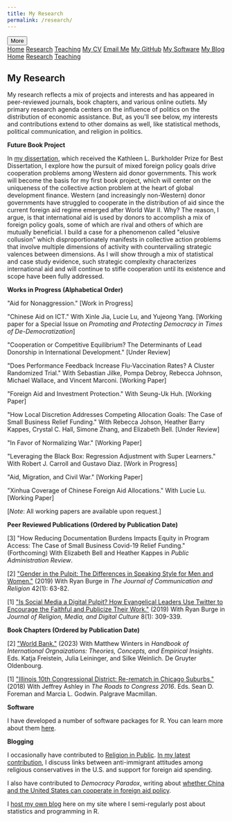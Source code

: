 ```yaml
---
title: My Research
permalink: /research/
---
```


<!-- Load an icon library -->
<link rel="stylesheet" href="https://cdnjs.cloudflare.com/ajax/libs/font-awesome/4.7.0/css/font-awesome.min.css">

<div class="topnav">
  <div class="dropdown">
        <button class="dropbtn">
        <i class="fa fa-navicon"></i> More</button>
        <div class="dropdown-content">
            <a href="https://milesdwilliams15.github.io/"><i class="fa fa-fw fa-home"></i> Home</a>
            <a href="https://milesdwilliams15.github.io/research/"><i class="fa fa-fw fa-area-chart"></i> Research</a>
            <a href="https://milesdwilliams15.github.io/teaching/"><i class="fa fa-fw fa-mortar-board"></i> Teaching</a>
            <a href="milesdwilliams15.github.io/assets/files/cv.pdf" target="_blank"><i class="fa fa-fw fa-file"></i> My CV</a>
            <a href="{{ site.data.social-media.email.href }}{{ site.data.social-media.email.id }}"><i class="fa fa-fw fa-envelope"></i> Email Me</a>
            <a href="{{ site.github.owner_url }}"><i class="fa fa-fw fa-code-fork"></i> My GitHub</a>
            <a href = "https://milesdwilliams15.github.io/software/"><i class="fa fa-fw fa-gears"></i>My Software</a>
            <a href="https://milesdwilliams15.github.io/blog/"><i class="fa fa-fw fa-pencil"></i> My Blog</a>
        </div>
    </div>
  <a href="https://milesdwilliams15.github.io/"><i class="fa fa-fw fa-home"></i> Home</a>
  <a href="https://milesdwilliams15.github.io/research/"><i class="fa fa-fw fa-area-chart"></i> Research</a>
  <a href="https://milesdwilliams15.github.io/teaching/"><i class="fa fa-fw fa-mortar-board"></i> Teaching</a>
</div>

<p> </p>

## My Research

My research reflects a mix of projects and interests and has appeared in peer-reviewed journals, book chapters, and various online outlets. My primary research agenda centers on the influence of politics on the distribution of economic assistance. But, as you'll see below, my interests and contributions extend to other domains as well, like statistical methods, political communication, and religion in politics. 

**Future Book Project**

In [my dissertation](https://docs.google.com/viewer?url=https://github.com/milesdwilliams15/Dissertation/raw/main/dissertation_final.pdf), which received the Kathleen L. Burkholder Prize for Best Dissertation, I explore how the pursuit of mixed foreign policy goals drive cooperation problems among Western aid donor governments. This work will become the basis for my first book project, which will center on the uniqueness of the collective action problem at the heart of global development finance. Western (and increasingly non-Western) donor governments have struggled to cooperate in the distribution of aid since the current foreign aid regime emerged after World War II. Why? The reason, I argue, is that international aid is used by donors to accomplish a mix of foreign policy goals, some of which are rival and others of which are mutually beneficial. I build a case for a phenomenon called "elusive collusion" which disproportionately manifests in collective action problems that involve multiple dimensions of activity with countervailing strategic valences between dimensions. As I will show through a mix of statistical and case study evidence, such strategic complexity characterizes international aid and will continue to stifle cooperation until its existence and scope have been fully addressed.

  
**Works in Progress (Alphabetical Order)**

"Aid for Nonaggression." [Work in Progress]

"Chinese Aid on ICT." With Xinle Jia, Lucie Lu, and Yujeong Yang. [Working paper for a Special Issue on *Promoting and Protecting Democracy in Times of De-Democratization*]

"Cooperation or Competitive Equilibrium? The Determinants of Lead Donorship in International Development." [Under Review]

"Does Performance Feedback Increase Flu-Vaccination Rates? A Cluster Randomized Trial." With Sebastian Jilke, Pompa Debroy, Rebecca Johnson, Michael Wallace, and Vincent Marconi. [Working Paper]

"Foreign Aid and Investment Protection." With Seung-Uk Huh. [Working Paper]

"How Local Discretion Addresses Competing Allocation Goals: The Case of Small Business Relief Funding." With Rebecca Johson, Heather Barry Kappes, Crystal C. Hall, Simone Zhang, and Elizabeth Bell. [Under Review]

"In Favor of Normalizing War." [Working Paper]

"Leveraging the Black Box: Regression Adjustment with Super Learners." With Robert J. Carroll and Gustavo Diaz. [Work in Progress]

"Aid, Migration, and Civil War." [Working Paper]
    
"Xinhua Coverage of Chinese Foreign Aid Allocations." With Lucie Lu. [Working Paper]

[*Note*: All working papers are available upon request.]

**Peer Reviewed Publications (Ordered by Publication Date)**

[3] "How Reducing Documentation Burdens Impacts Equity in Program Access: The Case of Small Business Covid-19 Relief Funding." (Forthcoming) With Elizabeth Bell and Heather Kappes in *Public Administration Review*.

[2] ["Gender in the Pulpit: The Differences in Speaking Style for Men and Women."](http://ryanburge.net/wp-content/uploads/2019/06/JCR_Burge_Williams.pdf) (2019) With Ryan Burge in *The Journal of Communication and Religion* 42(1): 63-82.
    
[1] ["Is Social Media a Digital Pulpit? How Evangelical Leaders Use Twitter to Encourage the Faithful and Publicize Their Work."](https://brill.com/view/journals/rmdc/8/3/article-p309_309.xml) (2019) With Ryan Burge in *Journal of Religion, Media, and Digital Culture* 8(1): 309-339.

**Book Chapters (Ordered by Publication Date)**
    
[2] ["World Bank."](https://www.academia.edu/44436453/World_Bank) (2023) With Matthew Winters in *Handbook of International Orgnaizations: Theories, Concepts, and Empirical Insights*. Eds. Katja Freistein, Julia Leininger, and Silke Weinlich. De Gruyter Oldenbourg.
    
[1] ["Illinois 10th Congressional District: Re-rematch in Chicago Suburbs."](https://link.springer.com/chapter/10.1007/978-3-319-58094-4_9) (2018) With Jeffrey Ashley in *The Roads to Congress 2016*. Eds. Sean D. Foreman and Marcia L. Godwin. Palgrave Macmillan.
    

**Software**
  
I have developed a number of software packages for R. You can learn more about them [here](https://milesdwilliams15.github.io/software/).
    

**Blogging**
    
I occasionally have contributed to [Religion in Public](https://religioninpublic.blog/). [In my latest contribution](https://religioninpublic.blog/2021/01/21/white-conservative-religious-and-aid-skeptical/), I discuss links between anti-immigrant attitudes among religious conservatives in the U.S. and support for foreign aid spending. 

I also have contributed to *Democracy Paradox*, writing about [whether China and the United States can cooperate in foreign aid policy](https://democracyparadox.com/2023/02/13/can-washington-and-china-cooperate-in-foreign-aid/).
    
I [host my own blog](https://milesdwilliams15.github.io/blog/) here on my site where I semi-regularly post about statistics and programming in R.
